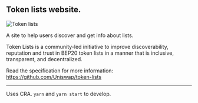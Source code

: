 ## Token lists website.

![Token lists](https://github.com/swene/tokenlists-org/blob/master/public/card.png?raw=true)

A site to help users discover and get info about lists.

Token Lists is a community-led initiative to improve discoverability, reputation and trust in BEP20 token lists in a manner that is inclusive, transparent, and decentralized.

Read the specification for more information: https://github.com/Uniswap/token-lists

---

Uses CRA. `yarn` and `yarn start` to develop.
